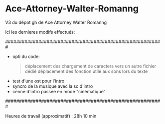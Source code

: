# Ace-Attorney-Walter-Romanng

V3 du dépot gh de Ace Attorney Walter Romanng

Ici les dernieres modifs effectués:

#########################################################

- opti du code:
  > déplacement des chargement de caracters vers un autre fichier dédié
  > déplacement des fonction utile aux sons lors du texte
- test d'une ost pour l'intro
- syncro de la musique avec la sc d'intro
- cenne d'intro passée en mode "cinématique"

#########################################################

Heures de travail (approximatif) : 28h 10 min
